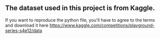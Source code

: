 ## The dataset used in this project is from Kaggle.
If you want to reproduce the python file, you'll have to agree to the terms and download it here https://www.kaggle.com/competitions/playground-series-s4e12/data
